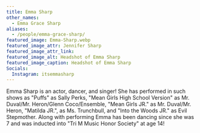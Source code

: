 ```yaml
---
title: Emma Sharp
other_names: 
  - Emma Grace Sharp
aliases: 
  - /people/emma-grace-sharp/
featured_image: Emma-Sharp.webp
featured_image_attr: Jennifer Sharp
featured_image_attr_link: 
featured_image_alt: Headshot of Emma Sharp
featured_image_caption: Headshot of Emma Sharp
Socials:
  Instagram: itsemmasharp
---
```

Emma Sharp is an actor, dancer, and singer! She has performed in such shows as "Puffs" as Sally Perks, "Mean Girls High School Version" as Mr. Duval/Mr. Heron/Glenn Coco/Ensemble, "Mean Girls JR." as Mr. Duval/Mr. Heron, "Matilda JR.", as Ms. Trunchbull, and "Into the Woods JR." as Evil Stepmother. Along with performing Emma has been dancing since she was 7 and was inducted into "Tri M Music Honor Society" at age 14! 